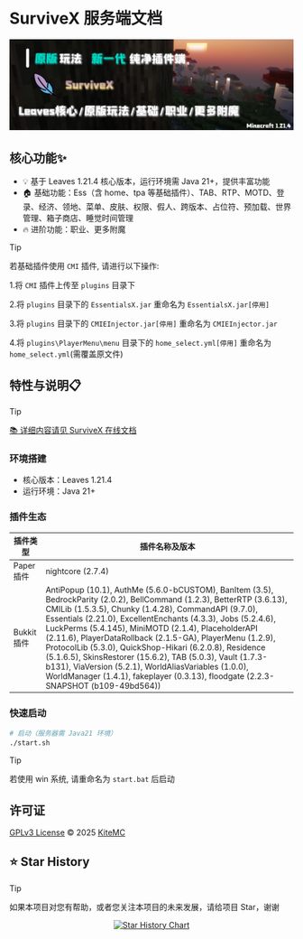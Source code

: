 # SurviveX 服务端文档

![assets/1870x600.png](assets/1870x600.png)

## 核心功能✨
- 💡 基于 Leaves 1.21.4 核心版本，运行环境需 Java 21+，提供丰富功能
- 🏠 基础功能：Ess（含 home、tpa 等基础插件）、TAB、RTP、MOTD、登录、经济、领地、菜单、皮肤、权限、假人、跨版本、占位符、预加载、世界管理、箱子商店、睡觉时间管理
- 🔥 进阶功能：职业、更多附魔

> [!TIP]
> 若基础插件使用 `CMI` 插件, 请进行以下操作:
> 
> 1.将 `CMI` 插件上传至 `plugins` 目录下
> 
> 2.将 `plugins` 目录下的 `EssentialsX.jar` 重命名为 `EssentialsX.jar[停用]`
> 
> 3.将 `plugins` 目录下的 `CMIEInjector.jar[停用]` 重命名为 `CMIEInjector.jar`
> 
> 4.将 `plugins\PlayerMenu\menu` 目录下的 `home_select.yml[停用]`  重命名为 `home_select.yml`(需覆盖原文件)

## 特性与说明📋

> [!TIP]
> [📚 详细内容请见 SurviveX 在线文档](https://kitemc.com/zh/docs/survivex/guide/v1)

### 环境搭建

- 核心版本：Leaves 1.21.4
- 运行环境：Java 21+

### 插件生态

| 插件类型       | 插件名称及版本                                                                 |
|----------------|-------------------------------------------------------------------------------|
| Paper 插件     | nightcore (2.7.4)                                                             |
| Bukkit 插件    | AntiPopup (10.1), AuthMe (5.6.0-bCUSTOM), BanItem (3.5), BedrockParity (2.0.2), BellCommand (1.2.3), BetterRTP (3.6.13), CMILib (1.5.3.5), Chunky (1.4.28), CommandAPI (9.7.0), Essentials (2.21.0), ExcellentEnchants (4.3.3), Jobs (5.2.4.6), LuckPerms (5.4.145), MiniMOTD (2.1.4), PlaceholderAPI (2.11.6), PlayerDataRollback (2.1.5-GA), PlayerMenu (1.2.9), ProtocolLib (5.3.0), QuickShop-Hikari (6.2.0.8), Residence (5.1.6.5), SkinsRestorer (15.6.2), TAB (5.0.3), Vault (1.7.3-b131), ViaVersion (5.2.1), WorldAliasVariables (1.0.0), WorldManager (1.4.1), fakeplayer (0.3.13), floodgate (2.2.3-SNAPSHOT (b109-49bd564)) |

### 快速启动

```bash
# 启动（服务器需 Java21 环境）
./start.sh
```
> [!TIP]
> 若使用 win 系统, 请重命名为 `start.bat` 后启动

## 许可证
[GPLv3 License](LICENSE) © 2025 [KiteMC](https://github.com/KiteMC/SurviveX)

## ⭐ Star History
> [!TIP] 
> 如果本项目对您有帮助，或者您关注本项目的未来发展，请给项目 Star，谢谢 

<div align="center">

[![Star History Chart](https://api.star-history.com/svg?repos=KiteMC/SurviveX&type=Date)](https://www.star-history.com/#KiteMC/SurviveX&Date)

</div>